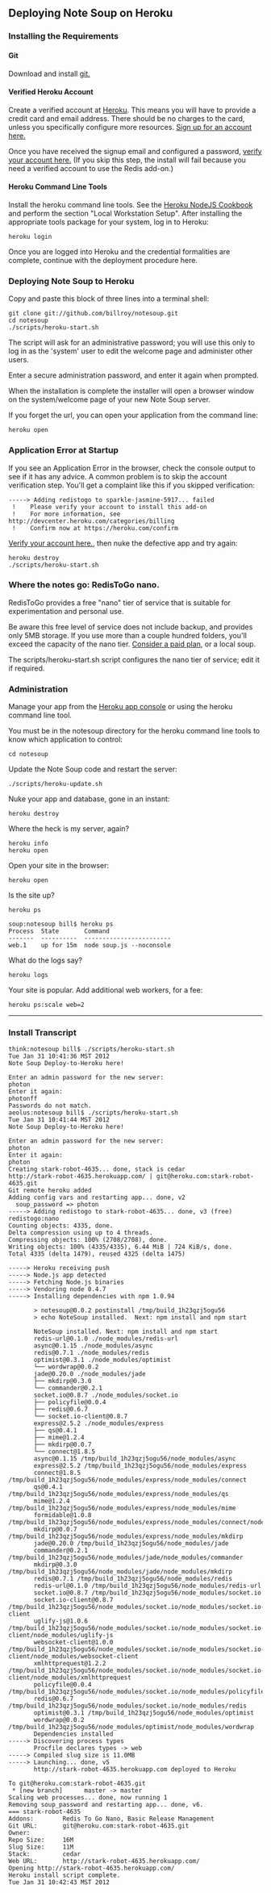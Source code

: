 ## Deploying Note Soup on Heroku

### Installing the Requirements

#### Git

Download and install [git.](http://git-scm.com)

#### Verified Heroku Account

Create a verified account at [Heroku](http://www.heroku.com/).  This means you will have to provide a credit card and email address.  There should be no charges to the card, unless you specifically configure more resources.  [Sign up for an account here.](https://api.heroku.com/signup)

Once you have received the signup email and configured a password, [verify your account here.](http://www.heroku.com/verify)  (If you skip this step, the install will fail because you need a verified account to use the Redis add-on.)

#### Heroku Command Line Tools

Install the heroku command line tools.  See the [Heroku NodeJS Cookbook](http://devcenter.heroku.com/articles/node-js) and perform the section "Local Workstation Setup".  After installing the appropriate tools package for your system, log in to Heroku:

	heroku login

Once you are logged into Heroku and the credential formalities are complete, continue with the deployment procedure here.

### Deploying Note Soup to Heroku

Copy and paste this block of three lines into a terminal shell:

	git clone git://github.com/billroy/notesoup.git
	cd notesoup
	./scripts/heroku-start.sh 

The script will ask for an administrative password; you will use this only to log in as the 'system' user to edit the welcome page and administer other users.

Enter a secure administration password, and enter it again when prompted.

When the installation is complete the installer will open a browser window on the system/welcome page of your new Note Soup server. 

If you forget the url, you can open your application from the command line:

	heroku open

### Application Error at Startup

If you see an Application Error in the browser, check the console output to see if it has any advice.  A common problem is to skip the account verification step.  You'll get a complaint like this if you skipped verification:

	-----> Adding redistogo to sparkle-jasmine-5917... failed
	 !    Please verify your account to install this add-on
	 !    For more information, see http://devcenter.heroku.com/categories/billing
	 !    Confirm now at https://heroku.com/confirm

[Verify your account here.](http://www.heroku.com/verify), then nuke the defective app and try again:

	heroku destroy
	./scripts/heroku-start.sh


### Where the notes go: RedisToGo nano.

RedisToGo provides a free "nano" tier of service that is suitable for experimentation and personal use.

Be aware this free level of service does not include backup, and provides only 5MB storage.  If you use more than a couple hundred folders, you'll exceed the capacity of the nano tier.  [Consider a paid plan](http://addons.heroku.com/redistogo), or a local soup.

The scripts/heroku-start.sh script configures the nano tier of service; edit it if required.

### Administration

Manage your app from the [Heroku app console](https://api.heroku.com/myapps) or using the heroku command line tool.

You must be in the notesoup directory for the heroku command line tools to know which application to control:

	cd notesoup
	
Update the Note Soup code and restart the server:

	./scripts/heroku-update.sh

Nuke your app and database, gone in an instant:

	heroku destroy

Where the heck is my server, again?

	heroku info
	heroku open

Open your site in the browser:

	heroku open

Is the site up?

	heroku ps
	
	soup:notesoup bill$ heroku ps
	Process  State       Command                   
	-------  ----------  ------------------------  
	web.1    up for 15m  node soup.js --noconsole  

What do the logs say?

	heroku logs

Your site is popular.  Add additional web workers, for a fee:

	heroku ps:scale web=2

***

### Install Transcript

	think:notesoup bill$ ./scripts/heroku-start.sh 
	Tue Jan 31 10:41:36 MST 2012
	Note Soup Deploy-to-Heroku here!
	
	Enter an admin password for the new server:
	photon
	Enter it again:
	photonff
	Passwords do not match.
	aeolus:notesoup bill$ ./scripts/heroku-start.sh 
	Tue Jan 31 10:41:44 MST 2012
	Note Soup Deploy-to-Heroku here!
	
	Enter an admin password for the new server:
	photon
	Enter it again:
	photon
	Creating stark-robot-4635... done, stack is cedar
	http://stark-robot-4635.herokuapp.com/ | git@heroku.com:stark-robot-4635.git
	Git remote heroku added
	Adding config vars and restarting app... done, v2
	  soup_password => photon
	-----> Adding redistogo to stark-robot-4635... done, v3 (free)
	redistogo:nano
	Counting objects: 4335, done.
	Delta compression using up to 4 threads.
	Compressing objects: 100% (2708/2708), done.
	Writing objects: 100% (4335/4335), 6.44 MiB | 724 KiB/s, done.
	Total 4335 (delta 1479), reused 4325 (delta 1475)
	
	-----> Heroku receiving push
	-----> Node.js app detected
	-----> Fetching Node.js binaries
	-----> Vendoring node 0.4.7
	-----> Installing dependencies with npm 1.0.94
		   
		   > notesoup@0.0.2 postinstall /tmp/build_1h23qzj5ogu56
		   > echo NoteSoup installed.  Next: npm install and npm start
		   
		   NoteSoup installed. Next: npm install and npm start
		   redis-url@0.1.0 ./node_modules/redis-url 
		   async@0.1.15 ./node_modules/async 
		   redis@0.7.1 ./node_modules/redis 
		   optimist@0.3.1 ./node_modules/optimist 
		   └── wordwrap@0.0.2
		   jade@0.20.0 ./node_modules/jade 
		   ├── mkdirp@0.3.0
		   └── commander@0.2.1
		   socket.io@0.8.7 ./node_modules/socket.io 
		   ├── policyfile@0.0.4
		   ├── redis@0.6.7
		   └── socket.io-client@0.8.7
		   express@2.5.2 ./node_modules/express 
		   ├── qs@0.4.1
		   ├── mime@1.2.4
		   ├── mkdirp@0.0.7
		   └── connect@1.8.5
		   async@0.1.15 /tmp/build_1h23qzj5ogu56/node_modules/async
		   express@2.5.2 /tmp/build_1h23qzj5ogu56/node_modules/express
		   connect@1.8.5 /tmp/build_1h23qzj5ogu56/node_modules/express/node_modules/connect
		   qs@0.4.1 /tmp/build_1h23qzj5ogu56/node_modules/express/node_modules/qs
		   mime@1.2.4 /tmp/build_1h23qzj5ogu56/node_modules/express/node_modules/mime
		   formidable@1.0.8 /tmp/build_1h23qzj5ogu56/node_modules/express/node_modules/connect/node_modules/formidable
		   mkdirp@0.0.7 /tmp/build_1h23qzj5ogu56/node_modules/express/node_modules/mkdirp
		   jade@0.20.0 /tmp/build_1h23qzj5ogu56/node_modules/jade
		   commander@0.2.1 /tmp/build_1h23qzj5ogu56/node_modules/jade/node_modules/commander
		   mkdirp@0.3.0 /tmp/build_1h23qzj5ogu56/node_modules/jade/node_modules/mkdirp
		   redis@0.7.1 /tmp/build_1h23qzj5ogu56/node_modules/redis
		   redis-url@0.1.0 /tmp/build_1h23qzj5ogu56/node_modules/redis-url
		   socket.io@0.8.7 /tmp/build_1h23qzj5ogu56/node_modules/socket.io
		   socket.io-client@0.8.7 /tmp/build_1h23qzj5ogu56/node_modules/socket.io/node_modules/socket.io-client
		   uglify-js@1.0.6 /tmp/build_1h23qzj5ogu56/node_modules/socket.io/node_modules/socket.io-client/node_modules/uglify-js
		   websocket-client@1.0.0 /tmp/build_1h23qzj5ogu56/node_modules/socket.io/node_modules/socket.io-client/node_modules/websocket-client
		   xmlhttprequest@1.2.2 /tmp/build_1h23qzj5ogu56/node_modules/socket.io/node_modules/socket.io-client/node_modules/xmlhttprequest
		   policyfile@0.0.4 /tmp/build_1h23qzj5ogu56/node_modules/socket.io/node_modules/policyfile
		   redis@0.6.7 /tmp/build_1h23qzj5ogu56/node_modules/socket.io/node_modules/redis
		   optimist@0.3.1 /tmp/build_1h23qzj5ogu56/node_modules/optimist
		   wordwrap@0.0.2 /tmp/build_1h23qzj5ogu56/node_modules/optimist/node_modules/wordwrap
		   Dependencies installed
	-----> Discovering process types
		   Procfile declares types -> web
	-----> Compiled slug size is 11.0MB
	-----> Launching... done, v5
		   http://stark-robot-4635.herokuapp.com deployed to Heroku
	
	To git@heroku.com:stark-robot-4635.git
	 * [new branch]      master -> master
	Scaling web processes... done, now running 1
	Removing soup_password and restarting app... done, v6.
	=== stark-robot-4635
	Addons:        Redis To Go Nano, Basic Release Management
	Git URL:       git@heroku.com:stark-robot-4635.git
	Owner:         
	Repo Size:     16M
	Slug Size:     11M
	Stack:         cedar
	Web URL:       http://stark-robot-4635.herokuapp.com/
	Opening http://stark-robot-4635.herokuapp.com/
	Heroku install script complete.
	Tue Jan 31 10:42:43 MST 2012
